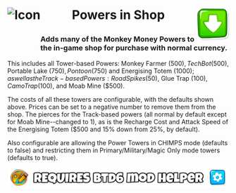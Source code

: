 <h1 align="center">
<a href="https://github.com/doombubbles/powers-in-shop/releases/latest/download/PowersInShop.dll">
    <img align="left" alt="Icon" height="90" src="Powers-Button.png">
    <img align="right" alt="Download" height="75" src="https://raw.githubusercontent.com/gurrenm3/BTD-Mod-Helper/master/BloonsTD6%20Mod%20Helper/Resources/DownloadBtn.png">
</a>

Powers in Shop

</h1>

### Adds many of the Monkey Money Powers to the in-game shop for purchase with normal currency.

This includes all Tower-based Powers: Monkey Farmer ($500), Tech Bot ($500), Portable Lake ($750), Pontoon ($750) and
Energising Totem ($1000); as well as the Track-based Powers: Road Spikes ($50), Glue Trap ($100), Camo Trap ($100), and
Moab Mine ($500).

The costs of all these towers are configurable, with the defaults shown above. Prices can be set to a negative number to
remove them from the shop. The pierces for the Track-based powers (all normal by default except for Moab Mine--changed
to 1), as is the Recharge Cost and Attack Speed of the Energising Totem ($500 and 15% down from 25%, by default).

Also configurable are allowing the Power Towers in CHIMPS mode (defaults to false) and restricting them in Primary/Military/Magic Only mode
towers (defaults to true).

[![Requires BTD6 Mod Helper](https://raw.githubusercontent.com/gurrenm3/BTD-Mod-Helper/master/banner.png)](https://github.com/gurrenm3/BTD-Mod-Helper#readme)
